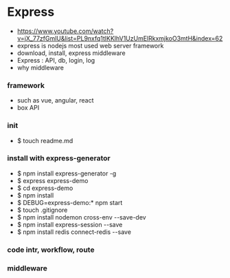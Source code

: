 # Express

- https://www.youtube.com/watch?v=jX_77zfGmlU&list=PL9nxfq1tlKKlhV1UzUmElRkxmjkoO3mtH&index=62
- express is nodejs most used web server framework
- download, install, express middleware
- Express : API, db, login, log
- why middleware

### framework

- such as vue, angular, react
- box API

### init

- \$ touch readme.md

### install with express-generator

- \$ npm install express-generator -g
- \$ express express-demo
- \$ cd express-demo
- \$ npm install
- \$ DEBUG=express-demo:\* npm start
- \$ touch .gitignore
- \$ npm install nodemon cross-env --save-dev
- \$ npm install express-session --save
- \$ npm install redis connect-redis --save

### code intr, workflow, route

### middleware
